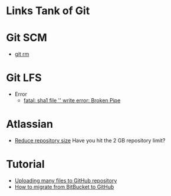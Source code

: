 # Links Tank of Git

# Git SCM
  - [git rm](https://git-scm.com/docs/git-rm)
  
  
# Git LFS
  - Error
    - [fatal: sha1 file '<stdout>' write error: Broken Pipe](https://github.com/git-lfs/git-lfs/issues/2428)

# Atlassian
  - [Reduce repository size](https://confluence.atlassian.com/bitbucket/reduce-repository-size-321848262.html) Have you hit the 2 GB repository limit? 

# Tutorial
  - [Uploading many files to GitHub repository](https://sekika.github.io/2016/06/06/github-many-files/)
  - [How to migrate from BitBucket to GitHub](https://github.com/aiidateam/aiida_core/wiki/How-to-migrate-from-BitBucket-to-GitHub)
